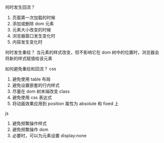 何时发生回流？

1. 页面第一次加载的时候
2. 添加或删除 dom 元素
3. 元素大小改变的时候
4. 浏览器窗口发生变化时
5. 内容发生变化时

何时发生重绘？
当元素的样式改变，但不影响它在 dom 树中的位置时，浏览器会将新的样式赋值给该元素

如何避免重绘和回流？
css

1. 避免使用 table 布局
2. 避免设置嵌套的行内样式
3. 尽量在 dom 树末端改变 class
4. 避免使用 css 表达式
5. 将动画效果应用到 position 属性为 absolute 和 fixed 上

js

1. 避免频繁操作样式
2. 避免频繁操作 dom
3. 必要时，可以为元素设置 display:none
